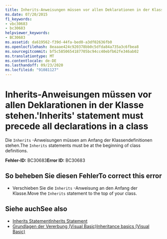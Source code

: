 ```yaml
---
title: Inherits-Anweisungen müssen vor allen Deklarationen in der Klasse stehen.
ms.date: 07/20/2015
f1_keywords:
- vbc30683
- bc30683
helpviewer_keywords:
- BC30683
ms.assetid: da619562-f39d-44fa-bed0-a3df02636fb0
ms.openlocfilehash: 8eaaae424c920378bb0c5dfda84a735a3c6fbea8
ms.sourcegitcommit: bf5c5850654187705bc94cc40ebfb62fe346ab02
ms.translationtype: MT
ms.contentlocale: de-DE
ms.lasthandoff: 09/23/2020
ms.locfileid: "91081127"
---
```

# <a name="inherits-statement-must-precede-all-declarations-in-a-class"></a><span data-ttu-id="d00b1-102">Inherits-Anweisungen müssen vor allen Deklarationen in der Klasse stehen.</span><span class="sxs-lookup"><span data-stu-id="d00b1-102">'Inherits' statement must precede all declarations in a class</span></span>

<span data-ttu-id="d00b1-103">Die `Inherits` -Anweisungen müssen am Anfang der Klassendefinitionen stehen.</span><span class="sxs-lookup"><span data-stu-id="d00b1-103">The `Inherits` statements must be at the beginning of class definitions.</span></span>  
  
 <span data-ttu-id="d00b1-104">**Fehler-ID:** BC30683</span><span class="sxs-lookup"><span data-stu-id="d00b1-104">**Error ID:** BC30683</span></span>  
  
## <a name="to-correct-this-error"></a><span data-ttu-id="d00b1-105">So beheben Sie diesen Fehler</span><span class="sxs-lookup"><span data-stu-id="d00b1-105">To correct this error</span></span>  
  
- <span data-ttu-id="d00b1-106">Verschieben Sie die `Inherits` -Anweisung an den Anfang der Klasse.</span><span class="sxs-lookup"><span data-stu-id="d00b1-106">Move the `Inherits` statement to the top of your class.</span></span>  
  
## <a name="see-also"></a><span data-ttu-id="d00b1-107">Siehe auch</span><span class="sxs-lookup"><span data-stu-id="d00b1-107">See also</span></span>

- [<span data-ttu-id="d00b1-108">Inherits Statement</span><span class="sxs-lookup"><span data-stu-id="d00b1-108">Inherits Statement</span></span>](../language-reference/statements/inherits-statement.md)
- [<span data-ttu-id="d00b1-109">Grundlagen der Vererbung (Visual Basic)</span><span class="sxs-lookup"><span data-stu-id="d00b1-109">Inheritance basics (Visual Basic)</span></span>](../programming-guide/language-features/objects-and-classes/inheritance-basics.md)
